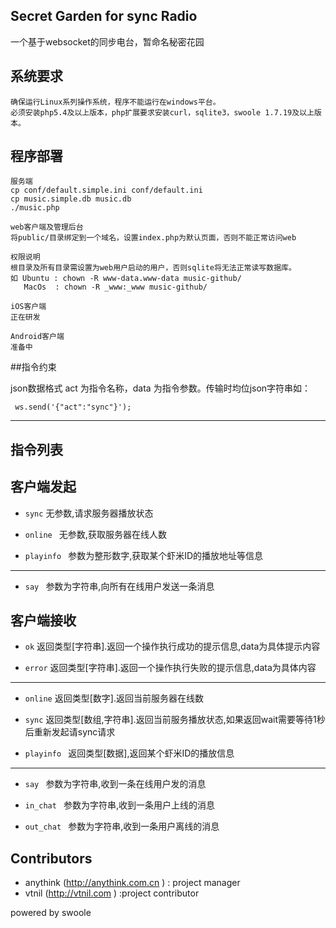 ## Secret Garden for sync Radio

一个基于websocket的同步电台，暂命名秘密花园

## 系统要求

	确保运行Linux系列操作系统，程序不能运行在windows平台。
	必须安装php5.4及以上版本，php扩展要求安装curl，sqlite3，swoole 1.7.19及以上版本。

## 程序部署

	服务端
	cp conf/default.simple.ini conf/default.ini
	cp music.simple.db music.db
	./music.php

	web客户端及管理后台
	将public/目录绑定到一个域名，设置index.php为默认页面，否则不能正常访问web

	权限说明
	根目录及所有目录需设置为web用户启动的用户，否则sqlite将无法正常读写数据库。
	如 Ubuntu : chown -R www-data.www-data music-github/
	   MacOs  : chown -R _www:_www music-github/

	iOS客户端
	正在研发

	Android客户端
	准备中


##指令约束

json数据格式 act 为指令名称，data 为指令参数。传输时均位json字符串如：
 
     ws.send('{"act":"sync"}');
------
## 指令列表


## 客户端发起

* ```sync``` 无参数,请求服务器播放状态

*  ```online ``` 无参数,获取服务器在线人数

* ```playinfo ``` 参数为整形数字,获取某个虾米ID的播放地址等信息

-------------

* ```say ``` 参数为字符串,向所有在线用户发送一条消息

##  客户端接收

 * ```ok``` 返回类型[字符串].返回一个操作执行成功的提示信息,data为具体提示内容
 
 * ```error``` 返回类型[字符串].返回一个操作执行失败的提示信息,data为具体内容
 
-------------
 
 * ```online``` 返回类型[数字].返回当前服务器在线数
 
 * ```sync``` 返回类型[数组,字符串].返回当前服务播放状态,如果返回wait需要等待1秒后重新发起请sync请求
 
 * ```playinfo ``` 返回类型[数据],返回某个虾米ID的播放信息
 
-------------

* ```say ``` 参数为字符串,收到一条在线用户发的消息

* ```in_chat ``` 参数为字符串,收到一条用户上线的消息

* ```out_chat ``` 参数为字符串,收到一条用户离线的消息

## Contributors

* anythink  (http://anythink.com.cn ) : project manager
* vtnil  (http://vtnil.com ) :project contributor

powered by swoole